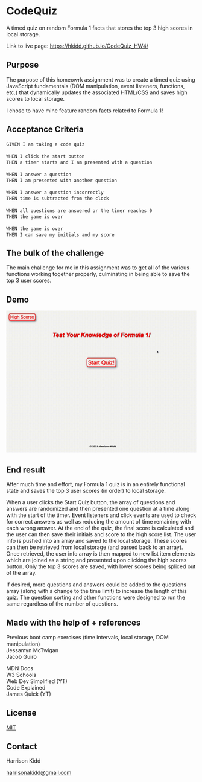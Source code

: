 # CodeQuiz
A timed quiz on random Formula 1 facts that stores the top 3 high scores in local storage.

Link to live page: https://hkidd.github.io/CodeQuiz_HW4/

## Purpose
The purpose of this homeowrk assignment was to create a timed quiz using JavaScript fundamentals (DOM manipulation, event listeners, functions, etc.) that dynamically updates the associated HTML/CSS and saves high scores to local storage.

I chose to have mine feature random facts related to Formula 1!

## Acceptance Criteria
```
GIVEN I am taking a code quiz

WHEN I click the start button
THEN a timer starts and I am presented with a question

WHEN I answer a question
THEN I am presented with another question

WHEN I answer a question incorrectly
THEN time is subtracted from the clock

WHEN all questions are answered or the timer reaches 0
THEN the game is over

WHEN the game is over
THEN I can save my initials and my score
```

## The bulk of the challenge
The main challenge for me in this assignment was to get all of the various functions working together properly, culminating in being able to save the top 3 user scores.  

## Demo
![Quiz Demo Gif](assets/images/F1quizTrimmed.gif)

## End result
After much time and effort, my Formula 1 quiz is in an entirely functional state and saves the top 3 user scores (in order) to local storage.

When a user clicks the Start Quiz button, the array of questions and answers are randomized and then presented one question at a time along with the start of the timer.  Event listeners and click events are used to check for correct answers as well as reducing the amount of time remaining with each wrong answer.  At the end of the quiz, the final score is calculated and the user can then save their initials and score to the high score list.  The user info is pushed into an array and saved to the local storage.  These scores can then be retrieved from local storage (and parsed back to an array).  Once retrieved, the user info array is then mapped to new list item elements which are joined as a string and presented upon clicking the high scores button.  Only the top 3 scores are saved, with lower scores being spliced out of the array.

If desired, more questions and answers could be added to the questions array (along with a change to the time limit) to increase the length of this quiz.  The question sorting and other functions were designed to run the same regardless of the number of questions.

## Made with the help of + references
Previous boot camp exercises (time intervals, local storage, DOM manipulation) <br>
Jessamyn McTwigan <br>
Jacob Guiro <br>

MDN Docs <br>
W3 Schools <br>
Web Dev Simplified (YT) <br>
Code Explained <br>
James Quick (YT) <br>

## License
[MIT](https://choosealicense.com/licenses/mit/)

## Contact
Harrison Kidd <br>

harrisonakidd@gmail.com 
